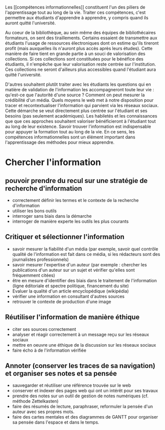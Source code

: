 <!--
(Nolwenn Saget : 19 janvier) Avec ma collègue Priscille, nous vous contactons car dans le cadre d'un projet pour le Suptice, nous travaillons à la création d'une offre de formation pour l'UE compétences transversales. Pour mener ce projet, il nous a été demandé de mettre à plat les ressources (ateliers, formations, ressources...) sur le thème Apprendre à apprendre (y compris la partie Pix et Softskills) afin de les proposer aux équipes pédagogiques pour composer le contenu de l'UE compétences transversales.
Ainsi, nous souhaiterions échanger ensemble pour vous présenter les ressources identifiées et vous proposer d'initier une collaboration pour réfléchir à cette offre en fonction des ressources développées par vos services. Nous vous proposons donc un evento pour un premier temps d'échange avec quelques dates dès la semaine prochaine. Si vous pensez à un.e collègue qui pourrait nous rejoindre n'hésitez pas à lui transférer ce message. 
-->

Les [[compétences informationnelles]] constituent l'un des piliers de l'apprentissage tout au long de la vie. Traiter ces compétences, c'est permettre aux étudiants d'apprendre à apprendre, y compris quand ils auront quitté l'université. 

Au coeur de la bibliothèque, au sein même des équipes de bibliothécaires formateurs, on sent des tiraillements. Certains essaient de transmettre aux étudiants l'usage de ressources électroniques dont on estime qu'ils tireront profit (mais auxquelles ils n'auront plus accès après leurs études). Cette manière de faire tient en grande partie à un souci de valorisation des collections. Si ces collections sont constituées pour le bénéfice des étudiants, il n'empêche que leur valorisation reste centrée sur l'institution. Ces collections ne seront d'ailleurs plus accessibles quand l'étudiant aura quitté l'université.

D'autres souhaitent plutôt traiter avec les étudiants les questions qui en matière de validation de l'information les accompagneront toute leur vie : qu'est-ce que l'autorité d'une source ? Comment on peut mesurer la crédibilité d'un média. Quels moyens le web met à notre disposition pour tracer et recontextualiser l'information qui parvient via les réseaux sociaux. Cette démarche se veut directement plus centrée sur l'étudiant et ses besoins (pas seulement académiques). Les habiletés et les connaissances que que ces approches souhaitent valoriser bénéficieront à l'étudiant tout au long de leur existence. Savoir trouver l'information est indispensable pour appuyer la formation tout au long de la vie. En ce sens, les compétences informationnelles sont un élément important dans l'apprentissage des méthodes pour mieux apprendre.   

# Chercher l'information

## pouvoir prendre du recul sur une stratégie de recherche d'information

- correctement définir les termes et le contexte de la recherche d'information
- utiliser les bons outils
- interroger sans biais dans la démarche
- interroger de manière experte les outils les plus courants


## Critiquer et sélectionner l'information

- savoir mesurer la fiabilité d'un média (par exemple, savoir quel contrôle qualité de l'information est fait dans ce média, si les rédacteurs sont des journalistes professionnels)
- savoir mesurer l'expertise d'un auteur (par exemple : chercher les publications d'un auteur sur un sujet et vérifier qu'elles sont fréquemment citées)
- être en mesure d'identifier des biais dans le traitement de l'information (ligne éditoriale et spectre politique, financement du site)
- Evaluer la qualité d'un article encyclopédique (wikipédia)
- vérifier une information en consultant d'autres sources
- retrouver le contexte de production d'une image

## Réutiliser l'information de manière éthique

- citer ses sources correctement
- analyser et réagir correctement à un message reçu sur les réseaux sociaux
- mettre en oeuvre une éthique de la discussion sur les réseaux sociaux
- faire écho à de l'information vérifiée

## Annoter (conserver les traces de sa navigation) et organiser ses notes et sa pensée

- sauvegarder et réutiliser une référence trouvée sur le web
- conserver et indexer des pages web qui ont un intérêt pour ses travaux
- prendre des notes sur un outil de gestion de notes numériques (cf. méthode Zettelkasten)
- faire des résumés de lecture, paraphraser, reformuler la pensée d'un auteur avec ses propres mots.
- faire des cartes mentales et des diagrammes de GANTT pour organiser sa pensée dans l'espace et dans le temps.